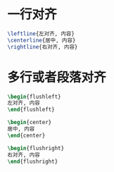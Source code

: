# 一行对齐
```latex
\leftline{左对齐, 内容}
\centerline{居中, 内容}
\rightline{右对齐, 内容}
```

# 多行或者段落对齐
```latex
\begin{flushleft}
左对齐, 内容
\end{flushleft}
```
```latex
\begin{center}
居中, 内容
\end{center}
```
```latex
\begin{flushright}
右对齐, 内容
\end{flushright}
```
